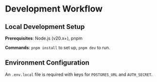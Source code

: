 # Development Workflow

## Local Development Setup

**Prerequisites**: Node.js (v20.x+), pnpm

**Commands**: `pnpm install` to set up, `pnpm dev` to run.

## Environment Configuration

An `.env.local` file is required with keys for `POSTGRES_URL` and `AUTH_SECRET`. 
